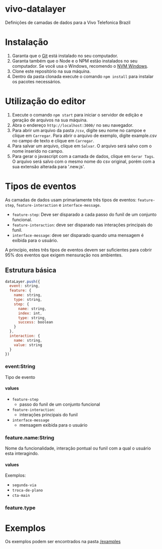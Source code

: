 # vivo-datalayer
Definições de camadas de dados para a Vivo Telefonica Brazil

# Instalação

1. Garanta que o [Git](https://git-scm.com/downloads) está instalado no seu computador.
2. Garanta também que o Node e o NPM estão instalados no seu computador. Se você usa o Windows, recomendo o [NVM Windows](https://github.com/coreybutler/nvm-windows).
3. Clone este repositório na sua máquina.
4. Dentro da pasta clonada execute o comando `npm install` para instalar os pacotes necessários.

# Utilização do editor
1. Execute o comando `npm start` para iniciar o servidor de edição e geração de arquivos na sua máquina.
2. Abra o endereço `http://localhost:3000/` no seu navegador.
3. Para abrir um arquivo da pasta `/csv`, digite seu nome no campoe e clique em `Carregar`. Para abrir o arquivo de exemplo, digite example.csv no campo de texto e clique em `Carregar`.
4. Para salvar um arquivo, clique em `Salvar`. O arquivo será salvo com o nome inserido no campo.
5. Para gerar o javascript com a camada de dados, clique em `Gerar Tags`. O arquivo será salvo com o mesmo nome do csv original, porém com a sua extensão alterada para '.new.js'.

# Tipos de eventos

As camadas de dados usam primariamente três tipos de eventos: `feature-step`, `feature-interaction` e `interface-message`. 

- `feature-step`: Deve ser disparado a cada passo do funil de um conjunto funcional.
- `feature-interaction`: deve ser disparado nas interações principais do funil.
- `interface-message`: deve ser disparado quando uma mensagem é exibida para o usuário.

A princípio, estes três tipos de eventos devem ser suficientes para cobrir 95% dos eventos que exigem mensuração nos ambientes.

## Estrutura básica

```js
dataLayer.push({
  event: string,
  feature: {
    name: string,
    type: string,
    step: {
      name: string,
      index: int,
      type: string,
      success: boolean
    }
  },
  interaction: {
    name: string,
    value: string
  }
})
```

### event:String

Tipo de evento

#### values

- `feature-step`
  - passo do funil de um conjunto funcional
- `feature-interaction`:
  - interações principais do funil
- `interface-message`
  - mensagem exibida para o usuário
  
### feature.name:String

Nome da funcionalidade, interação pontual ou funil com a qual o usuário esta interagindo.

#### values

Exemplos:
- `segunda-via`
- `troca-de-plano`
- `cta-main`

### feature.type


# Exemplos

Os exemplos podem ser encontrados na pasta [/examples](/examples)